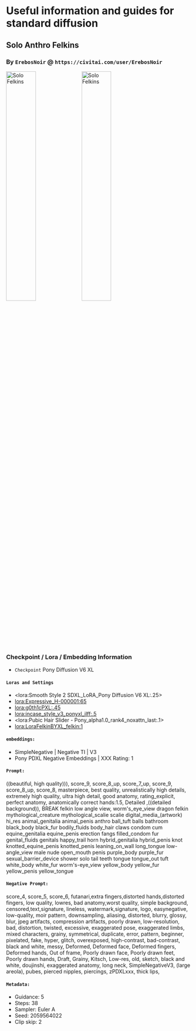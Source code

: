 # Useful information and guides for standard diffusion

## Solo Anthro Felkins

### By `ErebosNoir` @ `https://civitai.com/user/ErebosNoir`
<img src="https://sorizzo.github.io/markdown-glossary/images/SoloFelkin.jpeg" alt="Solo Felkins" width="40%" />
<img src="https://sorizzo.github.io/markdown-glossary/images/SoloFelkin2.jpeg" alt="Solo Felkins" width="40%" />

### Checkpoint / Lora / Embedding Information
- `Checkpoint` Pony Diffusion V6 XL
#### `Loras and Settings`

- <lora:Smooth Style 2 SDXL_LoRA_Pony Diffusion V6 XL:.25>
- <lora:Expressive_H-000001:65>
- <lora:g0th1cPXL:.45>
- <lora:incase_style_v3_ponyxl_ilff:.5>
- <lora:Pubic Hair Slider - Pony_alpha1.0_rank4_noxattn_last:.1>
- <lora:LoraFelkinBYXL_felkin:1>

#### `embeddings:`

- SimpleNegative | Negative TI | V3
- Pony PDXL Negative Embeddings | XXX Rating: 1

#### `Prompt:`
((beautiful, high quality))), score_9, score_8_up, score_7_up, score_9, score_8_up, score_8, masterpiece, best quality, unrealistically high details, extremely high quality, ultra high detail, good anatomy, rating_explicit, perfect anatomy, anatomically correct hands:1.5, Detailed ,((detailed background)), 
BREAK
felkin
low angle view, worm's_eye_view
dragon felkin mythological_creature mythological_scalie scalie 
digital_media_(artwork) hi_res 
animal_genitalia animal_penis anthro ball_tuft balls bathroom black_body black_fur bodily_fluids body_hair claws condom cum equine_genitalia equine_penis erection fangs filled_condom fur genital_fluids genitals happy_trail horn hybrid_genitalia hybrid_penis knot knotted_equine_penis knotted_penis leaning_on_wall long_tongue low-angle_view male nude open_mouth penis purple_body purple_fur sexual_barrier_device shower solo tail teeth tongue tongue_out tuft white_body white_fur worm's-eye_view yellow_body yellow_fur yellow_penis yellow_tongue

#### `Negative Prompt:`
score_4, score_5, score_6, futanari,extra fingers,distorted hands,distorted fingers, low quality, lowres, bad anatomy,worst quality, simple background, censored,text,signature, lineless, watermark,signature, logo, easynegative,  low-quality, moir pattern, downsampling, aliasing, distorted, blurry, glossy, blur, jpeg artifacts, compression artifacts, poorly drawn, low-resolution, bad, distortion, twisted, excessive, exaggerated pose, exaggerated limbs, mixed characters, grainy, symmetrical, duplicate, error, pattern, beginner, pixelated, fake, hyper, glitch, overexposed, high-contrast, bad-contrast, black and white, messy, Deformed, Deformed face, Deformed fingers, Deformed hands, Out of frame, Poorly drawn face, Poorly drawn feet, Poorly drawn hands, Draft, Grainy, Kitsch, Low-res, old, sketch, black and white, doujinshi, exaggerated anatomy, long neck, SimpleNegativeV3, (large areola), pubes, pierced nipples, piercings, zPDXLxxx, thick lips,

#### `Metadata:`
- Guidance: 5
- Steps: 38
- Sampler: Euler A
- Seed: 2059564022
- Clip skip: 2